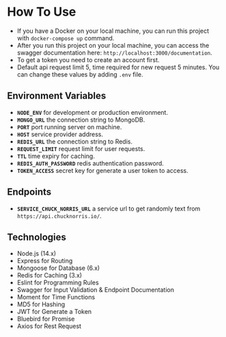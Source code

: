 # How To Use

- If you have a Docker on your local machine, you can run this project with `docker-compose up` command.
- After you run this project on your local machine, you can access the swagger documentation here: `http://localhost:3000/documentation`.
- To get a token you need to create an account first.
- Default api request limit 5, time required for new request 5 minutes. You can change these values by adding `.env` file.

## Environment Variables

- **`NODE_ENV`** for development or production environment.
- **`MONGO_URL`** the connection string to MongoDB.
- **`PORT`** port running server on machine.
- **`HOST`** service provider address.
- **`REDIS_URL`** the connection string to Redis. 
- **`REQUEST_LIMIT`** request limit for user requests.
- **`TTL`** time expiry for caching.
- **`REDIS_AUTH_PASSWORD`** redis authentication password.
- **`TOKEN_ACCESS`** secret key for generate a user token to access.

## Endpoints

- **`SERVICE_CHUCK_NORRIS_URL`** a service url to get randomly text from `https://api.chucknorris.io/`.

## Technologies
- Node.js (14.x)
- Express for Routing
- Mongoose for Database (6.x)
- Redis for Caching (3.x)
- Eslint for Programming Rules
- Swagger for Input Validation & Endpoint Documentation
- Moment for Time Functions
- MD5 for Hashing
- JWT for Generate a Token
- Bluebird for Promise
- Axios for Rest Request